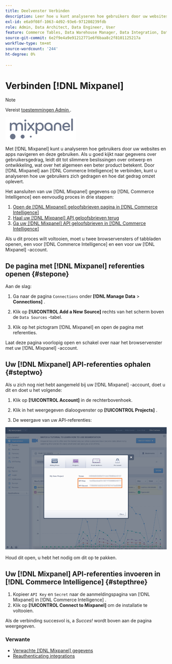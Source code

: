 ```yaml
---
title: Deelvenster Verbinden
description: Leer hoe u kunt analyseren hoe gebruikers door uw websites en apps navigeren en deze gebruiken.
exl-id: e6a9f08f-1063-4d92-93e6-971280239fdb
role: Admin, Data Architect, Data Engineer, User
feature: Commerce Tables, Data Warehouse Manager, Data Integration, Data Import/Export
source-git-commit: 6e2f9e4a9e91212771e6f6baa8c2f8101125217a
workflow-type: tm+mt
source-wordcount: '244'
ht-degree: 0%

---
```


# Verbinden [!DNL Mixpanel]

>[!NOTE]
>
>Vereist [ toestemmingen Admin ](../../../administrator/user-management/user-management.md).

![](../../../assets/Mixpanel_logo.png)

Met [!DNL Mixpanel] kunt u analyseren hoe gebruikers door uw websites en apps navigeren en deze gebruiken. Als u goed kijkt naar gegevens over gebruikersgedrag, leidt dit tot slimmere beslissingen over ontwerp en ontwikkeling, wat over het algemeen een beter product betekent. Door [!DNL Mixpanel] aan [!DNL Commerce Intelligence] te verbinden, kunt u analyseren hoe uw gebruikers zich gedragen en hoe dat gedrag omzet oplevert.

Het aansluiten van uw [!DNL Mixpanel] gegevens op [!DNL Commerce Intelligence] een eenvoudig proces in drie stappen:

1. [Open de  [!DNL Mixpanel]  geloofsbrieven pagina in  [!DNL Commerce Intelligence]](#stepone)
1. [Haal uw  [!DNL Mixpanel]  API geloofsbrieven terug](#steptwo)
1. [Ga uw  [!DNL Mixpanel]  API geloofsbrieven in  [!DNL Commerce Intelligence]](#stepthree)

Als u dit proces wilt voltooien, moet u twee browservensters of tabbladen openen, een voor [!DNL Commerce Intelligence] en een voor uw [!DNL Mixpanel] -account.

## De pagina met [!DNL Mixpanel] referenties openen {#stepone}

Aan de slag:

1. Ga naar de pagina `Connections` onder **[!DNL Manage Data** > **Connections]** .

1. Klik op **[!UICONTROL Add a New Source]** rechts van het scherm boven de `Data Sources` -tabel.

1. Klik op het pictogram [!DNL Mixpanel] en open de pagina met referenties.

Laat deze pagina voorlopig open en schakel over naar het browservenster met uw [!DNL Mixpanel] -account.

## Uw [!DNL Mixpanel] API-referenties ophalen {#steptwo}

Als u zich nog niet hebt aangemeld bij uw [!DNL Mixpanel] -account, doet u dit en doet u het volgende:

1. Klik op **[!UICONTROL Account]** in de rechterbovenhoek.

1. Klik in het weergegeven dialoogvenster op **[!UICONTROL Projects]** .

1. De weergave van uw API-referenties:

![ het terugwinnen van de geloofsbrieven van Mixpanel API ](../../../assets/Mixpanel_API_creds.png)

Houd dit open, u hebt het nodig om dit op te pakken.

## Uw [!DNL Mixpanel] API-referenties invoeren in [!DNL Commerce Intelligence] {#stepthree}

1. Kopieer `API Key` en `Secret` naar de aanmeldingspagina van [!DNL Mixpanel] in [!DNL Commerce Intelligence] .
1. Klik op **[!UICONTROL Connect to Mixpanel]** om de installatie te voltooien.

Als de verbinding succesvol is, a _Succes!_ wordt boven aan de pagina weergegeven.

### Verwante

* [Verwachte  [!DNL Mixpanel]  gegevens](../integrations/mixpanel-data.md)
* [ Reauthenticating integrations ](https://experienceleague.adobe.com/docs/commerce-knowledge-base/kb/how-to/mbi-reauthenticating-integrations.html?lang=nl-NL)
